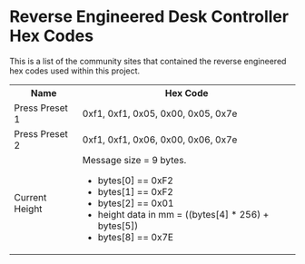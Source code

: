 # Reverse Engineered Desk Controller Hex Codes

This is a list of the community sites that contained the reverse engineered hex codes  used within this project.

<table>
  <th>Name</th>
  <th>Hex Code</th>
  
  <tr>
    <td>Press Preset 1</td>
    <td>0xf1, 0xf1, 0x05, 0x00, 0x05, 0x7e</td>
  </tr>

  <tr>
    <td>Press Preset 2</td>
    <td>0xf1, 0xf1, 0x06, 0x00, 0x06, 0x7e</td>
  </tr>

  <tr>
    <td>Current Height</td>
    <td>
      Message size = 9 bytes.
      <ul>
  <li>bytes[0] == 0xF2
  <li>bytes[1] == 0xF2
  <li>bytes[2] == 0x01

  <li>height data in mm = ((bytes[4] * 256) + bytes[5])
    
  <li>bytes[8] == 0x7E
  </ul>
    </td>
  </tr>

  
</table>



